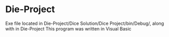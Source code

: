 # Die-Project

Exe file located in Die-Project/Dice Solution/Dice Project/bin/Debug/, along with in Die-Project
This program was written in Visual Basic
